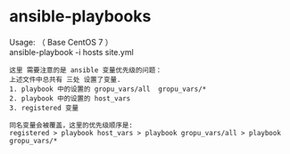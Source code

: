 # ansible-playbooks

Usage:  （ Base CentOS 7 ）  
ansible-playbook -i hosts site.yml

```
这里 需要注意的是 ansible 变量优先级的问题：
上述文件中总共有 三处 设置了变量.
1. playbook 中的设置的 gropu_vars/all  gropu_vars/*
2. playbook 中的设置的 host_vars
3. registered 变量 

同名变量会被覆盖，这里的优先级顺序是:
registered > playbook host_vars > playbook gropu_vars/all > playbook gropu_vars/*
```
